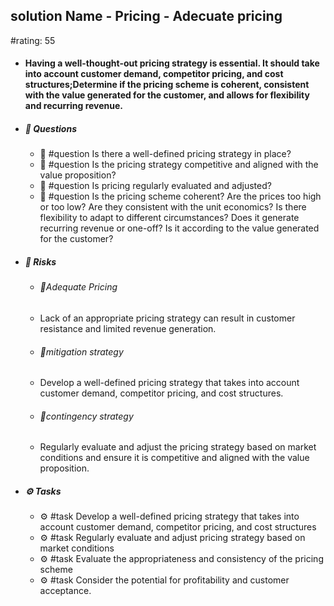 ## solution Name - Pricing - Adecuate pricing
#rating: 55
- #### Having a well-thought-out pricing strategy is essential. It should take into account customer demand, competitor pricing, and cost structures;Determine if the pricing scheme is coherent, consistent with the value generated for the customer, and allows for flexibility and recurring revenue.
- ##### 💭 Questions
  - 💭 #question Is there a well-defined pricing strategy in place?
  - 💭 #question Is the pricing strategy competitive and aligned with the value proposition?
  - 💭 #question Is pricing regularly evaluated and adjusted?
  - 💭 #question Is the pricing scheme coherent? Are the prices too high or too low? Are they consistent with the unit economics? Is there flexibility to adapt to different circumstances? Does it generate recurring revenue or one-off? Is it according to the value generated for the customer?
- ##### 🚨 Risks
  - ###### 🚨Adequate Pricing
  - Lack of an appropriate pricing strategy can result in customer resistance and limited revenue generation.
  - ###### 🚨mitigation strategy
  - Develop a well-defined pricing strategy that takes into account customer demand, competitor pricing, and cost structures.
  - ###### 🚨contingency strategy
  - Regularly evaluate and adjust the pricing strategy based on market conditions and ensure it is competitive and aligned with the value proposition.
- ##### ⚙️ Tasks
  - ⚙️ #task Develop a well-defined pricing strategy that takes into account customer demand, competitor pricing, and cost structures
  - ⚙️ #task  Regularly evaluate and adjust pricing strategy based on market conditions
  - ⚙️ #task Evaluate the appropriateness and consistency of the pricing scheme
  - ⚙️ #task  Consider the potential for profitability and customer acceptance.


